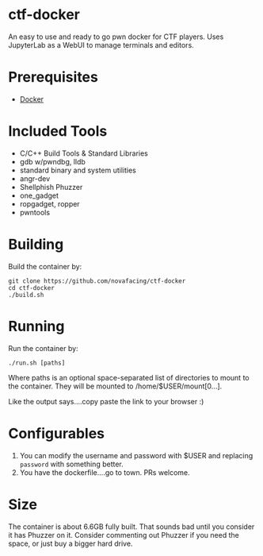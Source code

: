 # ctf-docker

An easy to use and ready to go pwn docker for CTF players. Uses JupyterLab as a WebUI to manage terminals and editors.

# Prerequisites
- [Docker](https://docs.docker.com/get-docker/)

# Included Tools
- C/C++ Build Tools & Standard Libraries
- gdb w/pwndbg, lldb
- standard binary and system utilities
- angr-dev
- Shellphish Phuzzer
- one_gadget
- ropgadget, ropper
- pwntools

# Building
Build the container by:
```
git clone https://github.com/novafacing/ctf-docker
cd ctf-docker
./build.sh
```

# Running

Run the container by:

```
./run.sh [paths]
```

Where paths is an optional space-separated list of directories to mount to the container. They will be mounted to /home/$USER/mount[0...].

Like the output says....copy paste the link to your browser :)

# Configurables

1. You can modify the username and password with $USER and replacing `password` with something better.
2. You have the dockerfile....go to town. PRs welcome.

# Size

The container is about 6.6GB fully built. That sounds bad until you consider it has Phuzzer on it. Consider commenting out Phuzzer if you need the space, or just buy a bigger hard drive.
